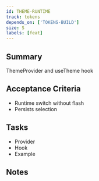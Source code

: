 ```yaml
---
id: THEME-RUNTIME
track: tokens
depends_on: ['TOKENS-BUILD']
size: S
labels: [feat]
---
```


## Summary
ThemeProvider and useTheme hook

## Acceptance Criteria
- Runtime switch without flash
- Persists selection

## Tasks
- Provider
- Hook
- Example

## Notes

